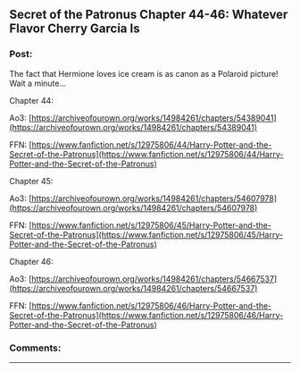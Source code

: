 ## Secret of the Patronus Chapter 44-46: Whatever Flavor Cherry Garcia Is

### Post:

The fact that Hermione loves ice cream is as canon as a Polaroid picture! Wait a minute…

Chapter 44:

Ao3: [https://archiveofourown.org/works/14984261/chapters/54389041](https://archiveofourown.org/works/14984261/chapters/54389041)

FFN:  [https://www.fanfiction.net/s/12975806/44/Harry-Potter-and-the-Secret-of-the-Patronus](https://www.fanfiction.net/s/12975806/44/Harry-Potter-and-the-Secret-of-the-Patronus) 

Chapter 45:

Ao3: [https://archiveofourown.org/works/14984261/chapters/54607978](https://archiveofourown.org/works/14984261/chapters/54607978)

FFN: [https://www.fanfiction.net/s/12975806/45/Harry-Potter-and-the-Secret-of-the-Patronus](https://www.fanfiction.net/s/12975806/45/Harry-Potter-and-the-Secret-of-the-Patronus)

Chapter 46:

Ao3: [https://archiveofourown.org/works/14984261/chapters/54667537](https://archiveofourown.org/works/14984261/chapters/54667537)

FFN: [https://www.fanfiction.net/s/12975806/46/Harry-Potter-and-the-Secret-of-the-Patronus](https://www.fanfiction.net/s/12975806/46/Harry-Potter-and-the-Secret-of-the-Patronus)

### Comments:

---

